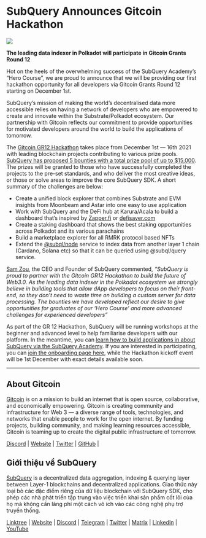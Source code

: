 # SubQuery Announces Gitcoin Hackathon

![](https://miro.medium.com/max/1400/1*deQMrJlp2aJ5YVAGoFhO-Q.png)

**The leading data indexer in Polkadot will participate in Gitcoin Grants Round 12**

Hot on the heels of the overwhelming success of the SubQuery Academy’s “Hero Course”, we are proud to announce that we will be providing our first hackathon opportunity for all developers via Gitcoin Grants Round 12 starting on December 1st.

SubQuery’s mission of making the world’s decentralised data more accessible relies on having a network of developers who are empowered to create and innovate within the Substrate/Polkadot ecosystem. Our partnership with Gitcoin reflects our commitment to provide opportunities for motivated developers around the world to build the applications of tomorrow.

The  [Gitcoin GR12 Hackathon](https://gitcoin.co/hackathon/gr12/onboard)  takes place from December 1st — 16th 2021 with leading blockchain projects contributing to various prize pools.  [SubQuery has proposed 5 bounties with a total prize pool of up to $15,000](https://gitcoin.co/hackathon/gr12/?org=subquery). The prizes will be granted to those who have successfully completed the projects to the pre-set standards, and who deliver the most creative ideas, or those or solve areas to improve the core SubQuery SDK. A short summary of the challenges are below:

-   Create ​​a unified block explorer that combines Substrate and EVM insights from Moonbeam and Astar into one easy to use application
-   Work with SubQuery and the DeFi hub at Karura/Acala to build a dashboard that’s inspired by  [Zapper.fi](http://zapper.fi/)  or  [defisaver.com](https://defisaver.com/)
-   Create a staking dashboard that shows the best staking opportunities across Polkadot and its various parachains
-   Build a marketplace explorer for all RMRK protocol based NFTs
-   Extend the  [@subql/node](https://github.com/subquery/subql)  service to index data from another layer 1 chain (Cardano, Solana etc) so that it can be queried using @subql/query service.

[Sam Zou](https://twitter.com/zoujialiu), the CEO and Founder of SubQuery commented,  _“SubQuery is proud to partner with the Gitcoin GR12 Hackathon to build the future of Web3.0. As the leading data indexer in the Polkadot ecosystem we strongly believe in building tools that allow dApp developers to focus on their front-end, so they don’t need to waste time on building a custom server for data processing. The bounties we have developed reflect our desire to give opportunities for graduates of our ‘Hero Course’ and more advanced challenges for experienced developers”_

As part of the GR 12 Hackathon, SubQuery will be running workshops at the beginner and advanced level to help familiarise developers with our platform. In the meantime, you can  [learn how to build applications in about SubQuery via the SubQuery Academy](https://subquery.coassemble.com/unlock/dOKZW6O#/). If you are interested in participating, you can [join the onboarding page here](https://gitcoin.co/hackathon/gr12/onboard), while the Hackathon kickoff event will be 1st December with exact details available soon.

---

## About Gitcoin

[Gitcoin](http://www.gitcoin.co/)  is on a mission to build an internet that is open source, collaborative, and economically empowering. Gitcoin is creating community and infrastructure for Web 3 — a diverse range of tools, technologies, and networks that enable people to work for the open internet. By funding projects, building community, and making learning resources accessible, Gitcoin is teaming up to create the digital public infrastructure of tomorrow.

[Discord](https://discord.gg/6PZUM3cFpz)  | [Website](http://www.gitcoin.co/)  |  [Twitter](https://twitter.com/gitcoin)  |  [GitHub](https://github.com/gitcoinco/)  |

## Giới thiệu về SubQuery

[SubQuery](https://subquery.network/)  is a decentralized data aggregation, indexing & querying layer between Layer-1 blockchains and decentralized applications. Giao thức này loại bỏ các đặc điểm riêng của dữ liệu blockchain với SubQuery SDK, cho phép các nhà phát triển tập trung vào việc triển khai sản phẩm cốt lõi của họ mà không cần lãng phí một cách vô ích vào các công nghệ phụ trợ truyền thống.

​​[Linktree](https://linktr.ee/subquerynetwork)  |  [Website](https://subquery.network/)  |  [Discord](https://discord.com/invite/78zg8aBSMG)  |  [Telegram](https://t.me/subquerynetwork)  |  [Twitter](https://twitter.com/subquerynetwork)  |  [Matrix](https://matrix.to/#/#subquery:matrix.org)  |  [LinkedIn](https://www.linkedin.com/company/subquery)  |  [YouTube](https://www.youtube.com/channel/UCi1a6NUUjegcLHDFLr7CqLw)
